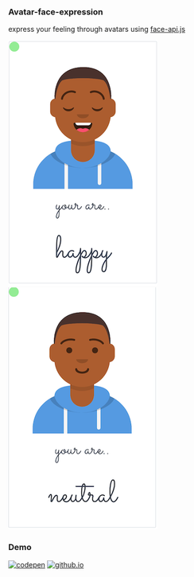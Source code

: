 ### Avatar-face-expression  

express your feeling through avatars using [face-api.js](https://github.com/justadudewhohacks/face-api.js?files=1)


![avatar smile](./img/info/smile.png)
![avatar neutral](./img/info/neutral.png)  

### Demo  

[![codepen]('./img/info/codepen.png')](https://codepen.io/simhub/pen/RwbXzrj?editors=1000)
[![github.io]('./img/info/github.png')](https://simhub.github.io/avatar-face-expression/)



